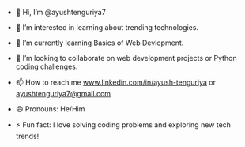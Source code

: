 - 👋 Hi, I’m @ayushtenguriya7
- 👀 I’m interested in learning about trending technologies.
- 🌱 I’m currently learning Basics of Web Devlopment.
- 💞️ I’m looking to collaborate on web development projects or Python coding challenges.
- 📫 How to reach me www.linkedin.com/in/ayush-tenguriya or ayushtenguriya7@gmail.com


- 😄 Pronouns: He/Him
- ⚡ Fun fact: I love solving coding problems and exploring new tech trends!

<!---
ayushtenguriya7/ayushtenguriya7 is a ✨ special ✨ repository because its `README.md` (this file) appears on your GitHub profile.
You can click the Preview link to take a look at your changes.
--->
